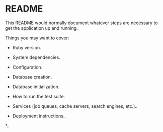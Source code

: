 # README

This README would normally document whatever steps are necessary to get the
application up and running.

Things you may want to cover:

* Ruby version. 

* System dependencies.

* Configuration.   

* Database creation.

* Database initialization.

* How to run the test suite.

* Services (job queues, cache servers, search engines, etc.)..

* Deployment instructions..

*.. 
